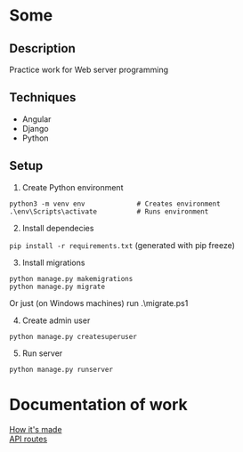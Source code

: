 # Some

## Description

Practice work for Web server programming 

## Techniques

- Angular
- Django
- Python

## Setup

1.  Create Python environment 

```
python3 -m venv env		        # Creates environment
.\env\Scripts\activate	        # Runs environment
```

2. Install dependecies

```pip install -r requirements.txt``` (generated with pip freeze)

3. Install migrations
```
python manage.py makemigrations
python manage.py migrate
```

Or just (on Windows machines) run .\migrate.ps1

4. Create admin user
```
python manage.py createsuperuser
```

5. Run server
```
python manage.py runserver
```

# Documentation of work

[How it's made](documentation.md)  
[API routes](apis.md)